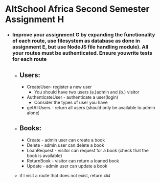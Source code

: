 # AltSchool Africa Second Semester Assignment H

-  ### Improve your assignment G by expanding the functionality of each route, use filesystem as database as done in assignment E, but use NodeJS file handling module). All your routes must be authenticated. Ensure youwrite tests for each route
   
    - ## Users:
        - CreateUser- register a new user
            - You should have two users (a.)admin and (b.) visitor
        - AuthenticateUser - authenticate a user(login)
            - Consider the types of user you have
        - getAllUsers - return all users (should only be available to admin alone)

    - ## Books:
        - Create - admin user can create a book
        - Delete - admin user can delete a book 
        - LoanRequest - visitor can request for a book (check that the book is available)
        - ReturnBook - visitor can return a loaned book
        - Update - admin user can update a book

    - if I visit a route that does not exist, return `404`